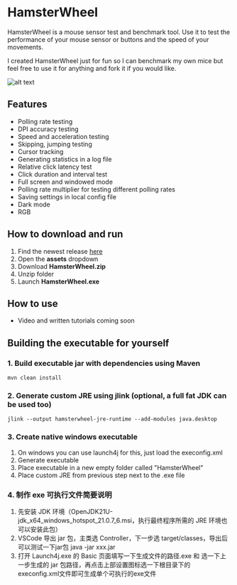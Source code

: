 # HamsterWheel

HamsterWheel is a mouse sensor test and benchmark tool. Use it to test the performance of your mouse sensor or buttons and the speed of your movements.

I created HamsterWheel just for fun so I can benchmark my own mice but feel free to use it for anything and fork it if you would like.

![alt text](https://github.com/szabodanika/HamsterWheel/blob/master/screenshot1.jpg?raw=true[/img])

## Features

- Polling rate testing
- DPI accuracy testing
- Speed and acceleration testing
- Skipping, jumping testing
- Cursor tracking
- Generating statistics in a log file
- Relative click latency test
- Click duration and interval test
- Full screen and windowed mode
- Polling rate multiplier for testing different polling rates
- Saving settings in local config file
- Dark mode
- RGB

## How to download and run

1. Find the newest release [here](https://github.com/szabodanika/HamsterWheel/releases)
2. Open the **assets** dropdown
3. Download **HamsterWheel.zip**
4. Unzip folder
5. Launch **HamsterWheel.exe**

## How to use

- Video and written tutorials coming soon

## Building the executable for yourself

### 1. Build executable jar with dependencies using Maven
```
mvn clean install
```

### 2. Generate custom JRE using jlink (optional, a full fat JDK can be used too)
```
jlink --output hamsterwheel-jre-runtime --add-modules java.desktop
```

### 3. Create native windows executable
1. On windows you can use launch4j for this, just load the execonfig.xml
2. Generate executable
3. Place executable in a new empty folder called "HamsterWheel"
4. Place custom JRE from previous step next to the .exe file

### 4. 制作 exe 可执行文件简要说明
1. 先安装 JDK 环境（OpenJDK21U-jdk_x64_windows_hotspot_21.0.7_6.msi，执行最终程序所需的 JRE 环境也可以安装此包）
2. VSCode 导出 jar 包，主类选 Controller，下一步选 target/classes，导出后可以测试一下jar包  java -jar xxx.jar
3. 打开 Launch4j.exe 的 Basic 页面填写一下生成文件的路径.exe 和 选一下上一步生成的 jar 包路径，再点击上部设置图标选一下根目录下的 execonfig.xml文件即可生成单个可执行的exe文件
